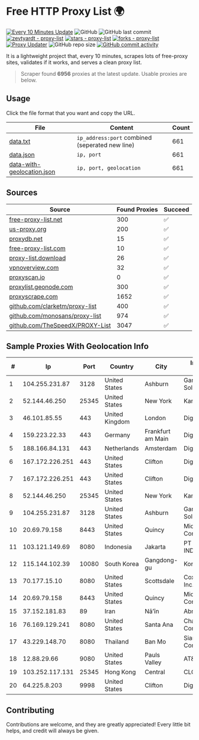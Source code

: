 
# Free HTTP Proxy List 🌍

[![Every 10 Minutes Update](https://github.com/mertguvencli/http-proxy-list/actions/workflows/main.yml/badge.svg?branch=main)](https://github.com/mertguvencli/http-proxy-list/actions/workflows/main.yml)
![GitHub](https://img.shields.io/github/license/mertguvencli/http-proxy-list)
![GitHub last commit](https://img.shields.io/github/last-commit/mertguvencli/http-proxy-list)
[![zevtyardt - proxy-list](https://img.shields.io/static/v1?label=zevtyardt&message=proxy-list&color=blue&logo=github)](https://github.com/zevtyardt/proxy-list "Go to GitHub repo")
[![stars - proxy-list](https://img.shields.io/github/stars/zevtyardt/proxy-list?style=social)](https://github.com/zevtyardt/proxy-list)
[![forks - proxy-list](https://img.shields.io/github/forks/zevtyardt/proxy-list?style=social)](https://github.com/zevtyardt/proxy-list)
[![Proxy Updater](https://github.com/zevtyardt/proxy-list/workflows/Proxy%20Updater/badge.svg)](https://github.com/zevtyardt/proxy-list/actions?query=workflow:"Proxy+Updater")
![GitHub repo size](https://img.shields.io/github/repo-size/zevtyardt/proxy-list)
[![GitHub commit activity](https://img.shields.io/github/commit-activity/m/zevtyardt/proxy-list?logo=commits)](https://github.com/zevtyardt/proxy-list/commits/main)

It is a lightweight project that, every 10 minutes, scrapes lots of free-proxy sites, validates if it works, and serves a clean proxy list.

> Scraper found **6956** proxies at the latest update. Usable proxies are below.

## Usage

Click the file format that you want and copy the URL.

|File|Content|Count|
|----|-------|-----|
|[data.txt](https://raw.githubusercontent.com/mertguvencli/http-proxy-list/main/proxy-list/data.txt)|`ip_address:port` combined (seperated new line)|661|
|[data.json](https://raw.githubusercontent.com/mertguvencli/http-proxy-list/main/proxy-list/data.json)|`ip, port`|661|
|[data-with-geolocation.json](https://raw.githubusercontent.com/mertguvencli/http-proxy-list/main/proxy-list/data-with-geolocation.json)|`ip, port, geolocation`|661|

## Sources

|Source|Found Proxies|Succeed|
|------|-------------|-------|
|[free-proxy-list.net](https://free-proxy-list.net)|300|✅|
|[us-proxy.org](https://www.us-proxy.org)|200|✅|
|[proxydb.net](http://proxydb.net)|15|✅|
|[free-proxy-list.com](https://free-proxy-list.com/?page=&port=&type%5B%5D=http&type%5B%5D=https&up_time=0&search=Search)|10|✅|
|[proxy-list.download](https://www.proxy-list.download/HTTP)|26|✅|
|[vpnoverview.com](https://vpnoverview.com/privacy/anonymous-browsing/free-proxy-servers)|32|✅|
|[proxyscan.io](https://www.proxyscan.io)|0|✅|
|[proxylist.geonode.com](https://proxylist.geonode.com/api/proxy-list?limit=300&page=1&sort_by=lastChecked&sort_type=desc&protocols=http,https)|300|✅|
|[proxyscrape.com](https://api.proxyscrape.com/v2/?request=displayproxies&protocol=http&timeout=10000&country=all&ssl=all&anonymity=all)|1652|✅|
|[github.com/clarketm/proxy-list](https://raw.githubusercontent.com/clarketm/proxy-list/master/proxy-list-raw.txt)|400|✅|
|[github.com/monosans/proxy-list](https://raw.githubusercontent.com/monosans/proxy-list/main/proxies/http.txt)|974|✅|
|[github.com/TheSpeedX/PROXY-List](https://raw.githubusercontent.com/TheSpeedX/PROXY-List/master/http.txt)|3047|✅|


## Sample Proxies With Geolocation Info

|#|Ip|Port|Country|City|Internet Service Provider|
|-|--|----|-------|----|-------------------------|
|1|104.255.231.87|3128|United States|Ashburn|Garrison Network Solutions LLC|
|2|52.144.46.250|25345|United States|New York|Kamatera, Inc.|
|3|46.101.85.55|443|United Kingdom|London|DigitalOcean|
|4|159.223.22.33|443|Germany|Frankfurt am Main|DigitalOcean, LLC|
|5|188.166.84.131|443|Netherlands|Amsterdam|DigitalOcean, LLC|
|6|167.172.226.251|443|United States|Clifton|DigitalOcean, LLC|
|7|167.172.226.251|443|United States|Clifton|DigitalOcean, LLC|
|8|52.144.46.250|25345|United States|New York|Kamatera, Inc.|
|9|104.255.231.87|3128|United States|Ashburn|Garrison Network Solutions LLC|
|10|20.69.79.158|8443|United States|Quincy|Microsoft Corporation|
|11|103.121.149.69|8080|Indonesia|Jakarta|PT EMERIO INDONESIA|
|12|115.144.102.39|10080|South Korea|Gangdong-gu|Korea Telecom|
|13|70.177.15.10|8080|United States|Scottsdale|Cox Communications Inc.|
|14|20.69.79.158|8443|United States|Quincy|Microsoft Corporation|
|15|37.152.181.83|89|Iran|Nā’īn|AbrArvan|
|16|76.169.129.241|8080|United States|Santa Ana|Charter Communications|
|17|43.229.148.70|8080|Thailand|Ban Mo|Siamdata Communication Co.|
|18|12.88.29.66|9080|United States|Pauls Valley|AT&T Services, Inc.|
|19|103.252.117.131|25345|Hong Kong|Central|CLOUDWEBMANAGE|
|20|64.225.8.203|9998|United States|Clifton|DigitalOcean, LLC|



## Contributing

Contributions are welcome, and they are greatly appreciated! Every
little bit helps, and credit will always be given.

